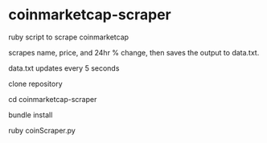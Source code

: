 # coinmarketcap-scraper
ruby script to scrape coinmarketcap

scrapes name, price, and 24hr % change, 
then saves the output to data.txt.

data.txt updates every 5 seconds



clone repository

cd coinmarketcap-scraper

bundle install

ruby coinScraper.py

